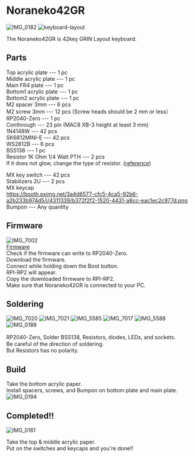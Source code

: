 # Noraneko42GR  
![IMG_0182](https://github.com/darakuneko/Noraneko/assets/5214078/35cf5e98-fbaf-432c-9d15-b2cdff0c9e14)
![keyboard-layout](https://github.com/darakuneko/Noraneko/assets/5214078/daf1daa3-7a53-42cd-a9ea-479029672bdb)

The Noraneko42GR is 42key GRIN Layout keyboard.  

## Parts  

Top acrylic plate --- 1 pc  
Middle acrylic plate --- 1 pc   
Main FR4 plate --- 1 pc  
Bottom1 acrylic plate --- 1 pc    
Bottom2 acrylic plate --- 1 pc  
M2 spacer 3mm --- 6 pcs  
M2 screw 3mm --- 12 pcs  (Screw heads should be 2 mm or less）  
RP2040-Zero --- 1 pc   
Conthrough --- 23 pin (MAC8 XB-3 height at least 3 mm)    
1N4148W --- 42 pcs   
SK6812MINI-E --- 42 pcs  
WS2812B --- 6 pcs  
BSS138 --- 1 pc     
Resistor 1K Ohm 1/4 Watt PTH --- 2 pcs   
If it does not glow, change the type of resistor. ([reference](https://25keys.com/2022/05/28/rp2040_sk6812mini/))   

MX key switch --- 42 pcs   
Stabilizers 2U --- 2 pcs    
MX keycap    
https://booth.pximg.net/3a4d6577-cfc5-4ca5-92b6-a2b233b974d5/i/4311339/b372f2f2-1520-4431-a8cc-eac1ec2c977d.png   
Bumpon --- Any quantity 

## Firmware
![IMG_7002](https://user-images.githubusercontent.com/5214078/201300486-a19fce27-7261-4fac-a14e-f837b712de54.jpeg)    
[Firmware](https://github.com/darakuneko/Noraneko/raw/main/noraneko42gr/v1.0/firmware/noraneko42gr_vial.uf2)    
Check if the firmware can write to RP2040-Zero.  
Download the firmware.   
Connect while holding down the Boot button.  
RPI-RP2 will appear.  
Copy the downloaded firmware to RPI-RP2.  
Make sure that Noraneko42GR is connected to your PC.

## Soldering
![IMG_7020](https://user-images.githubusercontent.com/5214078/201305293-fc02600c-bd61-48fc-b5ba-b1e6f3c53741.jpeg)
![IMG_7021](https://user-images.githubusercontent.com/5214078/201386019-704d5e56-faff-4dc6-a010-397cb9949110.jpeg)
![IMG_5585](https://user-images.githubusercontent.com/5214078/196370976-1ae8f0df-43c9-4802-8a62-8c840f756a45.png)
![IMG_7017](https://user-images.githubusercontent.com/5214078/201293813-f836e7c0-ed6d-4031-ab17-09eea528efa6.jpg)
![IMG_5588](https://user-images.githubusercontent.com/5214078/196371378-a40fc202-53ea-49b4-a9e6-ca88323a2bc1.png)
![IMG_0188](https://github.com/darakuneko/Noraneko/assets/5214078/2690ef94-5f54-4f79-8849-7448ed2a7f11)

RP2040-Zero, Solder BSS138, Resistors, diodes, LEDs, and sockets.　  
Be careful of the direction of soldering.  
But Resistors has no polarity.

## Build
Take the bottom acrylic paper.    
Install spacers, screws, and Bumpon on bottom plate and main plate.    
![IMG_0194](https://github.com/darakuneko/Noraneko/assets/5214078/3013e750-91ea-4f43-9f44-779d7e6a6134)

## Completed!!
![IMG_0161](https://github.com/darakuneko/Noraneko/assets/5214078/663af483-7e59-4fbb-97a7-e87c68c3012a)

Take the top & middle acrylic paper.  
Put on the switches and keycaps and you're done!!
